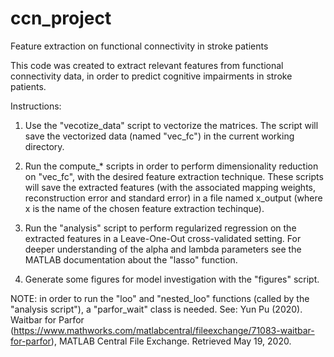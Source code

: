 # ccn_project
 Feature extraction on functional connectivity in stroke patients
 
 This code was created to extract relevant features from functional connectivity data, in order to predict cognitive impairments in stroke patients. 


Instructions:

1. Use the "vecotize_data" script to vectorize the matrices. The script will save the vectorized data (named "vec_fc") in the current working directory. 

2. Run the compute_* scripts in order to perform dimensionality reduction on "vec_fc", with the desired feature extraction technique. These scripts will save the extracted features (with the associated mapping weights, reconstruction error and standard error) in a file named x_output (where x is the name of the chosen feature extraction techinque).

3. Run the "analysis" script to perform regularized regression on the extracted features in a Leave-One-Out cross-validated setting. For deeper understanding of the alpha and lambda parameters see the MATLAB documentation about the "lasso" function.

4. Generate some figures for model investigation with the "figures" script.

NOTE: in order to run the "loo" and "nested_loo" functions (called by the "analysis script"), a "parfor_wait" class is needed. See: Yun Pu (2020). Waitbar for Parfor (https://www.mathworks.com/matlabcentral/fileexchange/71083-waitbar-for-parfor), MATLAB Central File Exchange. Retrieved May 19, 2020. 
